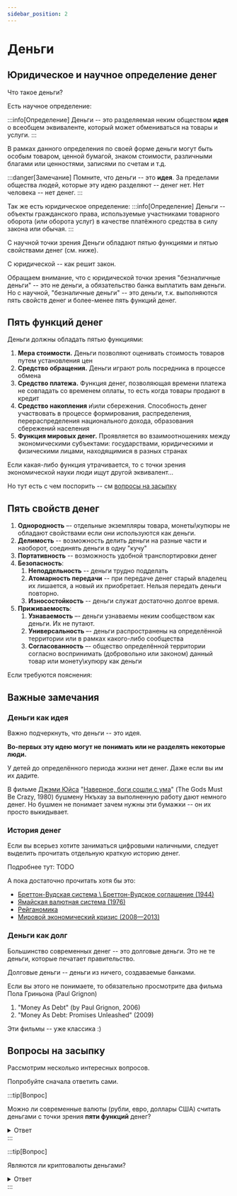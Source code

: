 ```yaml
---
sidebar_position: 2
---
```


# Деньги

## Юридическое и научное определение денег

Что такое деньги?

Есть научное определение:

:::info[Определение]
Деньги -- это
разделяемая неким обществом
**идея**
о всеобщем эквиваленте, который может обмениваться на товары и услуги.
:::

В рамках данного определения по своей форме 
деньги могут быть особым товаром, 
ценной бумагой, 
знаком стоимости, 
различными благами 
или ценностями, 
записями по счетам
и т.д.

:::danger[Замечание]
Помните, что деньги -- это **идея**.
За пределами общества людей, 
которые эту идею разделяют -- денег нет. 
Нет человека -- нет денег. 
:::

Так же есть юридическое определение:
:::info[Определение]
Деньги -- объекты гражданского права, 
используемые участниками товарного оборота (или оборота услуг) 
в качестве платёжного средства 
в силу закона или обычая.
:::

С научной точки зрения
Деньги обладают
пятью функциями и
пятью свойствами денег
(см. ниже).

С юридической -- как решит закон.

Обращаем внимание, что с юридической точки зрения
"безналичные деньги" -- это не деньги,
а обязательство банка выплатить вам деньги.
Но с научной, "безналичные деньги" -- это деньги, 
т.к. выполняются пять свойств денег и более-менее пять функций денег.



## Пять функций денег

Деньги должны обладать пятью функциями: 
1. **Мера стоимости.** Деньги позволяют оценивать стоимость товаров путем установления цен
1. **Средство обращения.** Деньги играют роль посредника в процессе обмена
1. **Средство платежа.** Функция денег, позволяющая времени платежа не совпадать со временем оплаты, то есть когда товары продают в кредит
1. **Средство накопления** и\или сбережения. Способность денег участвовать в процессе формирования, распределения, перераспределения национального дохода, образования сбережений населения
1. **Функция мировых денег.** Проявляется во взаимоотношениях между экономическими субъектами: государствами, юридическими и физическими лицами, находящимися в разных странах

Если какая-либо функция утрачивается,
то с точки зрения экономической науки люди ищут другой эквивалент... 

Но тут есть с чем поспорить -- см [вопросы на засыпку](#вопросы-на-засыпку) 


## Пять свойств денег

1. **Однородность** –- отдельные экземпляры товара, монеты\купюры не обладают свойствами если они используются как деньги.
1. **Делимость** -- возможность делить деньги на разные части и наоборот, соединять деньги в одну "кучу"
1. **Портативность** -- возможность удобной транспортировки денег
1. **Безопасность**:
   1. **Неподдельность** -- деньги трудно подделать
   1. **Атомарность передачи** -- при передаче денег старый владелец их лишается, а новый их приобретает. Нельзя передать деньги повторно. 
   1. **Износостойкость** -- деньги служат достаточно долгое время.
1. **Приживаемость**:  
   1. **Узнаваемость** –- деньги узнаваемы неким сообществом как деньги. Их не путают.
   1. **Универсальность** –- деньги распространены на определённой территории или в рамках какого-либо сообщества
   1. **Согласованность** –- общество определённой территории согласно воспринимать (добровольно или законом) данный товар или монету\купюру как деньги

Если требуются пояснения:


## Важные замечания




### Деньги как идея

Важно подчеркнуть, что деньги -- это идея.

**Во-первых эту идею могут не понимать или не разделять 
некоторые люди.**

У детей до определённого периода жизни нет денег. 
Даже если вы им их дадите.

В фильме [Джэми Юйса](https://ru.wikipedia.org/wiki/Уйс,_Джэми)
"[Наверное, боги сошли с ума](https://ru.wikipedia.org/wiki/Наверное,_боги_сошли_с_ума)"
(The Gods Must Be Crazy, 1980)
бушмену Нкъхау за выполненную работу дают немного денег.
Но бушмен не понимает зачем нужны эти бумажки -- он их просто выкидывает.


### История денег

Если вы всерьез хотите заниматься цифровыми наличными,
следует выделить прочитать отдельную краткую историю денег.

Подробнее тут: TODO 

А пока достаточно прочитать хотя бы это:
* [Бреттон-Вудская система \ Бреттон-Вудское соглашение (1944)](https://ru.wikipedia.org/wiki/Бреттон-Вудская_система)
* [Ямайская валютная система (1976)](https://ru.wikipedia.org/wiki/Ямайская_валютная_система)
* [Рейганомика](https://ru.wikipedia.org/wiki/Рейганомика)
* [Мировой экономический кризис (2008—2013)](https://ru.wikipedia.org/wiki/Мировой_экономический_кризис_(2008—2013))


### Деньги как долг

Большинство современных денег -- это долговые деньги.
Это не те деньги, которые печатает правительство.

Долговые деньги -- деньги из ничего, создаваемые банками.

Если вы этого не понимаете, то обязательно просмотрите два фильма
Пола Гриньона (Paul Grignon)

1. "Money As Debt" (by Paul Grignon, 2006)
1. "Money As Debt: Promises Unleashed" (2009)

<!-- TODO добавить ссылки --->

Эти фильмы -- уже классика :)

## Вопросы на засыпку

Рассмотрим несколько интересных вопросов.

Попробуйте сначала ответить сами.

:::tip[Вопрос]

Можно ли современные валюты (рубли, евро, доллары США) считать деньгами
с точки зрения **пяти функций** денег?

<details>
  <summary>Ответ</summary>
  <div>
    Нет! 
    <br/>
    Потому что после 2008 (а после 2022 особенно) инфляция убила функцию <b>средства накопления</b> почти для всех мировых валют.
    <br/>
    Аналогично вместо <b>функции мировых денег</b> сейчас де факто выступает бартер и политические договорённости. Это надёжнее.
    Есть так же проблемы с <b>мерой стоимости</b> в условиях постмодерна: некоторые товары переоценены и наоборот...
  </div>
</details>
:::


:::tip[Вопрос]

Являются ли криптовалюты деньгами?

<details>
  <summary>Ответ</summary>
  <div>
    Нет! 
    <br/>
    Потому что после 2008 (а после 2022 особенно) инфляция убила функцию <b>средства накопления</b> почти для всех мировых валют.
    <br/>
    Аналогично вместо <b>функции мировых денег</b> сейчас де факто выступает бартер и политические договорённости. Это надёжнее.
    Есть так же проблемы с <b>мерой стоимости</b> в условиях постмодерна: некоторые товары переоценены и наоборот...
  </div>
</details>
:::
